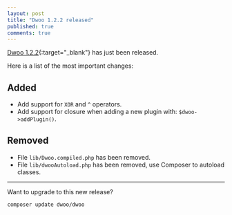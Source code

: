 ```yaml
---
layout: post
title: "Dwoo 1.2.2 released"
published: true
comments: true
---
```


[Dwoo 1.2.2](https://github.com/dwoo-project/dwoo/tree/1.2.2){:target="_blank"} has just been released.   
<!-- more -->
Here is a list of the most important changes:

Added
-----
* Add support for `XOR` and `^` operators.
* Add support for closure when adding a new plugin with: `$dwoo->addPlugin()`.

Removed
-------
* File `lib/Dwoo.compiled.php` has been removed.
* File `lib/dwooAutoload.php` has been removed, use Composer to autoload classes.

---

Want to upgrade to this new release?
```bash
composer update dwoo/dwoo
```